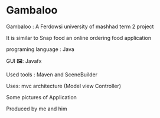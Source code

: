 # Gambaloo
Gambaloo : A Ferdowsi university of mashhad term 2 project

It is similar to Snap food an online ordering food application

programing language : Java

GUI 🖼: Javafx

Used tools : Maven and SceneBuilder 

Uses: mvc architecture (Model view Controller)

Some pictures of Application

Produced by me and him
